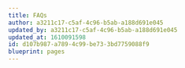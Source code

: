 ```yaml
---
title: FAQs
author: a3211c17-c5af-4c96-b5ab-a188d691e045
updated_by: a3211c17-c5af-4c96-b5ab-a188d691e045
updated_at: 1610091598
id: d107b987-a789-4c99-be73-3bd7759088f9
blueprint: pages
---
```

